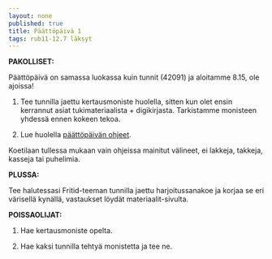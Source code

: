 ```yaml
---
layout: none
published: true
title: Päättöpäivä 1
tags: rub11-12.7 läksyt
---
```

**PAKOLLISET:**

Päättöpäivä on samassa luokassa kuin tunnit (42091) ja aloitamme 8.15, ole ajoissa!

1. Tee tunnilla jaettu kertausmoniste huolella, sitten kun olet ensin kerrannut asiat tukimateriaalista + digikirjasta. Tarkistamme monisteen yhdessä ennen kokeen tekoa.

2. Lue huolella [päättöpäivän ohjeet](https://riikka.koskenranta.fi/media/rub2/Kertausohje_aloitusperiodi.pdf).

Koetilaan tullessa mukaan vain ohjeissa mainitut välineet, ei lakkeja, takkeja, kasseja tai puhelimia.

**PLUSSA:**

Tee halutessasi Fritid-teeman tunnilla jaettu harjoitussanakoe ja korjaa se eri värisellä kynällä, vastaukset löydät materiaalit-sivulta. 

**POISSAOLIJAT:**

1. Hae kertausmoniste opelta.

2. Hae kaksi tunnilla tehtyä monistetta ja tee ne.

